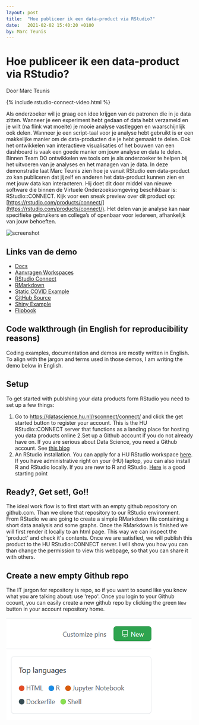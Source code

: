 ```yaml
---
layout: post
title:  "Hoe publiceer ik een data-product via RStudio?"
date:   2021-02-02 15:40:20 +0100
by: Marc Teunis
---
```


# Hoe publiceer ik een data-product via RStudio?
Door Marc Teunis

{% include rstudio-connect-video.html %}

Als onderzoeker wil je graag een idee krijgen van de patronen die in je data zitten. Wanneer je een experiment hebt gedaan of data hebt verzameld en je wilt (na flink wat moeite) je mooie analyse vastleggen en waarschijnlijk ook delen. Wanneer je een script-taal voor je analyse hebt gebruikt is er een makkelijke manier om de data-producten die je hebt gemaakt te delen. Ook het ontwikkelen van interactieve visualisaties of het bouwen van een dashboard is vaak een goede manier om jouw analyse en data te delen. Binnen Team DO ontwikkelen we tools om je als onderzoeker te helpen bij het uitvoeren van je analyses en het managen van je data. In deze demonstratie laat Marc Teunis zien hoe je vanuit RStudio een data-product zo kan publiceren dat jijzelf en anderen het data-product kunnen zien en met jouw data kan interacteren. Hij doet dit door middel van nieuwe software die binnen de Virtuele Onderzoeksomgeving beschikbaar is: RStudio::CONNECT. Kijk voor een sneak preview over dit product op: [https://rstudio.com/products/connect/](https://rstudio.com/products/connect/). Het delen van je analyse kan naar specifieke gebruikers en collega’s of openbaar voor iedereen, afhankelijk van jouw behoeften.

![screenshot](/blog/assets/demo-publiceren-vanuit-RStudioConnect/image-1.png)

## Links van de demo

- [Docs](https://datascience.hu.nl)
- [Aanvragen Workspaces](https://hogeschoolutrecht.topdesk.net/tas/public/ssp/content/serviceflow?unid=ebffb71962a94de68aa4f81ec25402fe)
- [RStudio Connect](https://datascience.hu.nl/rsconnect)
- [RMarkdown](https://bookdown.org/yihui/rmarkdown/)
- [Static COVID Example](https://datascience.hu.nl/rsconnect/covid_rmd/)
- [GitHub Source](https://github.com/uashogeschoolutrecht/covid_demo)
- [Shiny Example](https://datascience.hu.nl/rsconnect/covid-app)
- [Flipbook](https://datascience.hu.nl/rsconnect/connect/#/apps/27/access)

## Code walkthrough (in English for reproducibility reasons)
Coding examples, documentation and demos are mostly written in English. To align with the jargon and terms used in those demos, I am writing the demo below in English.

## Setup
To get started with publshing your data products form RStudio you need to set up a few things:
 
 1. Go to https://datascience.hu.nl/rsconnect/connect/ and click the get started button to register your account. This is the HU RStudio::CONNECT server that functions as a landing place for hosting you data products online
 2.Set up a Github account if you do not already have on. If you are serious about Data Science, you need a Github account. See [this blog]()
 3. An RStudio installation. You can apply for a HU RStudio workspace [here](https://hogeschoolutrecht.topdesk.net/tas/public/ssp/content/serviceflow?unid=ebffb71962a94de68aa4f81ec25402fe). If you have administrative right on your (HU) laptop, you can also install R and RStudio locally. If you are new to R and RStudio. [Here](https://education.rstudio.com/learn/beginner/) is a good starting point
 
## Ready?, Get set!, Go!! 
 
The ideal work flow is to first start with an empty github repository on github.com. Than we clone that repository to our RStudio environment. From RStudio we are going to create a simple RMarkdown file containing a short data analysis and some graphs. Once the RMarkdown is finished we will first render it locally to an html page. This way we can inspect the 'product' and check it's contents. Once we are satisfied, we will publish this product to the HU RStudio::CONNECT server. I will show you how you can than change the permission to view this webpage, so that you can share it with others.

## Create a new empty Github repo
The IT jargon for repository is repo, so if you want to sound like you know what you are talking about: use 'repo'. Once you login to your Github ccount, you can easily create a new github repo by clicking the green `New` button in your account repository home.
 
![create a new repo](/assets/demo-publiceren-vanuit-RStudioConnect/new_repo.png) 




